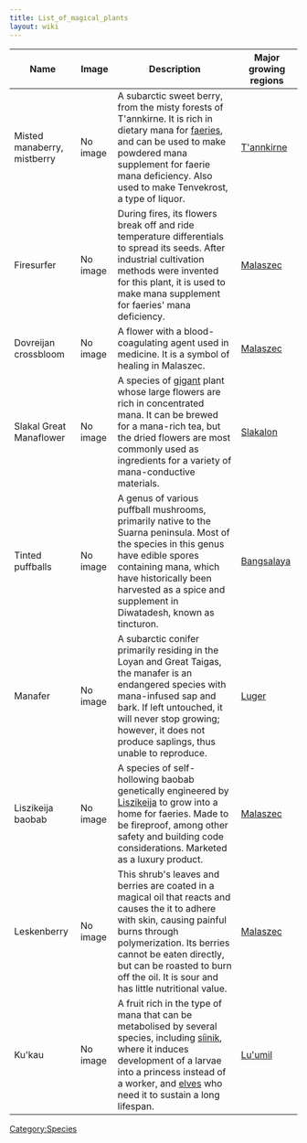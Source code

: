 ```yaml
---
title: List_of_magical_plants
layout: wiki
---
```

| Name                        | Image    | Description                                                                                                                                                                                                                                                                             | Major growing regions               |
|-----------------------------|----------|-----------------------------------------------------------------------------------------------------------------------------------------------------------------------------------------------------------------------------------------------------------------------------------------|-------------------------------------|
| Misted manaberry, mistberry | No image | A subarctic sweet berry, from the misty forests of T'annkirne. It is rich in dietary mana for [faeries](faerie "wikilink"), and can be used to make powdered mana supplement for faerie mana deficiency. Also used to make Tenvekrost, a type of liquor.                                | [T'annkirne](T'annkirne "wikilink") |
| Firesurfer                  | No image | During fires, its flowers break off and ride temperature differentials to spread its seeds. After industrial cultivation methods were invented for this plant, it is used to make mana supplement for faeries' mana deficiency.                                                         | [Malaszec](Malaszec "wikilink")     |
| Dovreijan crossbloom        | No image | A flower with a blood-coagulating agent used in medicine. It is a symbol of healing in Malaszec.                                                                                                                                                                                        | [Malaszec](Malaszec "wikilink")     |
| Slakal Great Manaflower     | No image | A species of [gigant](gigant "wikilink") plant whose large flowers are rich in concentrated mana. It can be brewed for a mana-rich tea, but the dried flowers are most commonly used as ingredients for a variety of mana-conductive materials.                                         | [Slakalon](Slakalon "wikilink")     |
| Tinted puffballs            | No image | A genus of various puffball mushrooms, primarily native to the Suarna peninsula. Most of the species in this genus have edible spores containing mana, which have historically been harvested as a spice and supplement in Diwatadesh, known as tincturon.                              | [Bangsalaya](Bangsalaya "wikilink") |
| Manafer                     | No image | A subarctic conifer primarily residing in the Loyan and Great Taigas, the manafer is an endangered species with mana-infused sap and bark. If left untouched, it will never stop growing; however, it does not produce saplings, thus unable to reproduce.                              | [Luger](Luger "wikilink")           |
| Liszikeija baobab           | No image | A species of self-hollowing baobab genetically engineered by [Liszikeija](Zloije_(business)#Andeija "wikilink") to grow into a home for faeries. Made to be fireproof, among other safety and building code considerations. Marketed as a luxury product.                               | [Malaszec](Malaszec "wikilink")     |
| Leskenberry                 | No image | This shrub's leaves and berries are coated in a magical oil that reacts and causes the it to adhere with skin, causing painful burns through polymerization. Its berries cannot be eaten directly, but can be roasted to burn off the oil. It is sour and has little nutritional value. | [Malaszec](Malaszec "wikilink")     |
| Ku'kau                      | No image | A fruit rich in the type of mana that can be metabolised by several species, including [síinik](síinik "wikilink"), where it induces development of a larvae into a princess instead of a worker, and [elves](elf "wikilink") who need it to sustain a long lifespan.                   | [Lu'umil](Lu'umil "wikilink")       |

[Category:Species](Category:Species "wikilink")